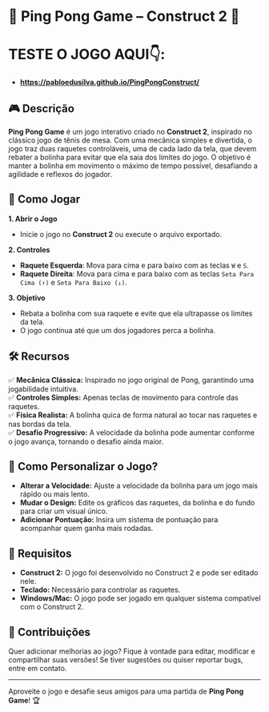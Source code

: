 # 🏓 Ping Pong Game – Construct 2 🏓  

# TESTE O JOGO AQUI👇: 
* **https://pabloedusilva.github.io/PingPongConstruct/**


## 🎮 Descrição  

**Ping Pong Game** é um jogo interativo criado no **Construct 2**, inspirado no clássico jogo de tênis de mesa. Com uma mecânica simples e divertida, o jogo traz duas raquetes controláveis, uma de cada lado da tela, que devem rebater a bolinha para evitar que ela saia dos limites do jogo. O objetivo é manter a bolinha em movimento o máximo de tempo possível, desafiando a agilidade e reflexos do jogador.  

## 🚀 Como Jogar  

**1. Abrir o Jogo**  
- Inicie o jogo no **Construct 2** ou execute o arquivo exportado.  

**2. Controles**  
- **Raquete Esquerda**: Mova para cima e para baixo com as teclas `W` e `S`.  
- **Raquete Direita**: Mova para cima e para baixo com as teclas `Seta Para Cima (↑)` e `Seta Para Baixo (↓)`.  

**3. Objetivo**  
- Rebata a bolinha com sua raquete e evite que ela ultrapasse os limites da tela.  
- O jogo continua até que um dos jogadores perca a bolinha.  

## 🛠️ Recursos  

✅ **Mecânica Clássica:** Inspirado no jogo original de Pong, garantindo uma jogabilidade intuitiva.  
✅ **Controles Simples:** Apenas teclas de movimento para controle das raquetes.  
✅ **Física Realista:** A bolinha quica de forma natural ao tocar nas raquetes e nas bordas da tela.  
✅ **Desafio Progressivo:** A velocidade da bolinha pode aumentar conforme o jogo avança, tornando o desafio ainda maior.  

## 🎨 Como Personalizar o Jogo?  

- **Alterar a Velocidade:** Ajuste a velocidade da bolinha para um jogo mais rápido ou mais lento.  
- **Mudar o Design:** Edite os gráficos das raquetes, da bolinha e do fundo para criar um visual único.  
- **Adicionar Pontuação:** Insira um sistema de pontuação para acompanhar quem ganha mais rodadas.  

## 📌 Requisitos  

- **Construct 2:** O jogo foi desenvolvido no Construct 2 e pode ser editado nele.  
- **Teclado:** Necessário para controlar as raquetes.  
- **Windows/Mac:** O jogo pode ser jogado em qualquer sistema compatível com o Construct 2.  

## 📌 Contribuições  

Quer adicionar melhorias ao jogo? Fique à vontade para editar, modificar e compartilhar suas versões! Se tiver sugestões ou quiser reportar bugs, entre em contato.  

---

Aproveite o jogo e desafie seus amigos para uma partida de **Ping Pong Game**! 🏆
